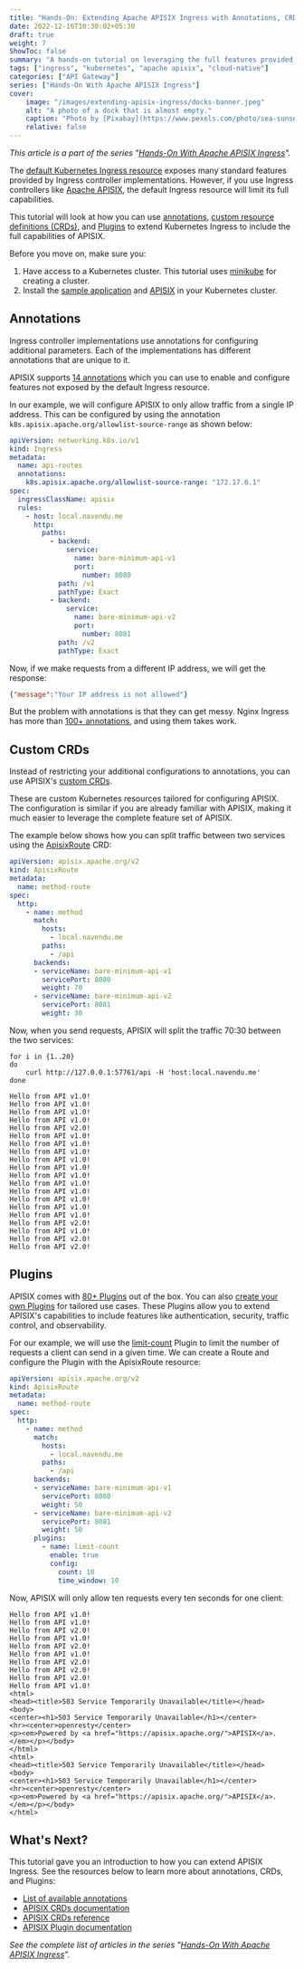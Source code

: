 ```yaml
---
title: "Hands-On: Extending Apache APISIX Ingress with Annotations, CRDs, and Plugins"
date: 2022-12-16T10:30:02+05:30
draft: true
weight: 7
ShowToc: false
summary: "A hands-on tutorial on leveraging the full features provided by APISIX in Kubernetes Ingress."
tags: ["ingress", "kubernetes", "apache apisix", "cloud-native"]
categories: ["API Gateway"]
series: ["Hands-On With Apache APISIX Ingress"]
cover:
    image: "/images/extending-apisix-ingress/docks-banner.jpeg"
    alt: "A photo of a dock that is almost empty."
    caption: "Photo by [Pixabay](https://www.pexels.com/photo/sea-sunset-ocean-relaxing-55839/)"
    relative: false
---
```


_This article is a part of the series "[Hands-On With Apache APISIX Ingress](/series/hands-on-with-apache-apisix-ingress/)"._

The [default Kubernetes Ingress resource](https://kubernetes.io/docs/concepts/services-networking/ingress/#the-ingress-resource) exposes many standard features provided by Ingress controller implementations. However, if you use Ingress controllers like [Apache APISIX](https://apisix.apache.org/docs/ingress-controller/next/getting-started/), the default Ingress resource will limit its full capabilities.

This tutorial will look at how you can use [annotations](#annotations), [custom resource definitions (CRDs)](#custom-crds), and [Plugins](#plugins) to extend Kubernetes Ingress to include the full capabilities of APISIX.

Before you move on, make sure you:

1. Have access to a Kubernetes cluster. This tutorial uses [minikube](https://minikube.sigs.k8s.io/) for creating a cluster.
2. Install the [sample application](/posts/hands-on-set-up-ingress-on-kubernetes-with-apache-apisix-ingress-controller/#deploying-a-sample-application) and [APISIX](/posts/hands-on-set-up-ingress-on-kubernetes-with-apache-apisix-ingress-controller/#deploying-apisix-ingress) in your Kubernetes cluster.

## Annotations

Ingress controller implementations use annotations for configuring additional parameters. Each of the implementations has different annotations that are unique to it.

APISIX supports [14 annotations](https://apisix.apache.org/docs/ingress-controller/next/concepts/annotations/) which you can use to enable and configure features not exposed by the default Ingress resource.

In our example, we will configure APISIX to only allow traffic from a single IP address. This can be configured by using the annotation `k8s.apisix.apache.org/allowlist-source-range` as shown below:

```yaml {title="ip-filter.yaml"}
apiVersion: networking.k8s.io/v1
kind: Ingress
metadata:
  name: api-routes
  annotations:
    k8s.apisix.apache.org/allowlist-source-range: "172.17.0.1"
spec:
  ingressClassName: apisix
  rules:
    - host: local.navendu.me
      http:
        paths:
          - backend:
              service:
                name: bare-minimum-api-v1
                port:
                  number: 8080
            path: /v1
            pathType: Exact
          - backend:
              service:
                name: bare-minimum-api-v2
                port:
                  number: 8081
            path: /v2
            pathType: Exact
```

Now, if we make requests from a different IP address, we will get the response:

```json {title="output"}
{"message":"Your IP address is not allowed"}
```

But the problem with annotations is that they can get messy. Nginx Ingress has more than [100+ annotations](https://kubernetes.github.io/ingress-nginx/user-guide/nginx-configuration/annotations/), and using them takes work.

## Custom CRDs

Instead of restricting your additional configurations to annotations, you can use APISIX's [custom CRDs](https://apisix.apache.org/docs/ingress-controller/next/references/apisix_route_v2/).

These are custom Kubernetes resources tailored for configuring APISIX. The configuration is similar if you are already familiar with APISIX, making it much easier to leverage the complete feature set of APISIX.

The example below shows how you can split traffic between two services using the [ApisixRoute](https://apisix.apache.org/docs/ingress-controller/next/references/apisix_route_v2/) CRD:

```yaml {title="traffic-split.yaml"}
apiVersion: apisix.apache.org/v2
kind: ApisixRoute
metadata:
  name: method-route
spec:
  http:
    - name: method
      match:
        hosts:
          - local.navendu.me
        paths:
          - /api
      backends:
      - serviceName: bare-minimum-api-v1
        servicePort: 8080
        weight: 70
      - serviceName: bare-minimum-api-v2
        servicePort: 8081
        weight: 30
```

Now, when you send requests, APISIX will split the traffic 70:30 between the two services:

```shell
for i in {1..20}
do
    curl http://127.0.0.1:57761/api -H 'host:local.navendu.me'
done
```

```shell {title="output"}
Hello from API v1.0!
Hello from API v1.0!
Hello from API v1.0!
Hello from API v1.0!
Hello from API v2.0!
Hello from API v1.0!
Hello from API v1.0!
Hello from API v1.0!
Hello from API v1.0!
Hello from API v1.0!
Hello from API v1.0!
Hello from API v1.0!
Hello from API v1.0!
Hello from API v1.0!
Hello from API v1.0!
Hello from API v1.0!
Hello from API v2.0!
Hello from API v1.0!
Hello from API v2.0!
Hello from API v2.0!
```

## Plugins

APISIX comes with [80+ Plugins](https://apisix.apache.org/plugins/) out of the box. You can also [create your own Plugins](https://apisix.apache.org/docs/apisix/plugin-develop/) for tailored use cases. These Plugins allow you to extend APISIX's capabilities to include features like authentication, security, traffic control, and observability.

For our example, we will use the [limit-count](https://apisix.apache.org/docs/apisix/plugins/limit-count/) Plugin to limit the number of requests a client can send in a given time. We can create a Route and configure the Plugin with the ApisixRoute resource:

```yaml {title="limit-count.yaml"}
apiVersion: apisix.apache.org/v2
kind: ApisixRoute
metadata:
  name: method-route
spec:
  http:
    - name: method
      match:
        hosts:
          - local.navendu.me
        paths:
          - /api
      backends:
      - serviceName: bare-minimum-api-v1
        servicePort: 8080
        weight: 50
      - serviceName: bare-minimum-api-v2
        servicePort: 8081
        weight: 50
      plugins:
        - name: limit-count
          enable: true
          config:
            count: 10
            time_window: 10
```

Now, APISIX will only allow ten requests every ten seconds for one client:

```text {title="output"}
Hello from API v1.0!
Hello from API v1.0!
Hello from API v2.0!
Hello from API v1.0!
Hello from API v2.0!
Hello from API v1.0!
Hello from API v2.0!
Hello from API v2.0!
Hello from API v2.0!
Hello from API v1.0!
<html>
<head><title>503 Service Temporarily Unavailable</title></head>
<body>
<center><h1>503 Service Temporarily Unavailable</h1></center>
<hr><center>openresty</center>
<p><em>Powered by <a href="https://apisix.apache.org/">APISIX</a>.</em></p></body>
</html>
<html>
<head><title>503 Service Temporarily Unavailable</title></head>
<body>
<center><h1>503 Service Temporarily Unavailable</h1></center>
<hr><center>openresty</center>
<p><em>Powered by <a href="https://apisix.apache.org/">APISIX</a>.</em></p></body>
</html>
```

## What's Next?

This tutorial gave you an introduction to how you can extend APISIX Ingress. See the resources below to learn more about annotations, CRDs, and Plugins:

-   [List of available annotations](https://apisix.apache.org/docs/ingress-controller/next/concepts/annotations/)
-   [APISIX CRDs documentation](https://apisix.apache.org/docs/ingress-controller/next/concepts/apisix_route/)
-   [APISIX CRDs reference](https://apisix.apache.org/docs/ingress-controller/next/references/apisix_route_v2/)
-   [APISIX Plugin documentation](https://apisix.apache.org/docs/apisix/plugins/batch-requests/)

_See the complete list of articles in the series "[Hands-On With Apache APISIX Ingress](/series/hands-on-with-apache-apisix-ingress/)"._
